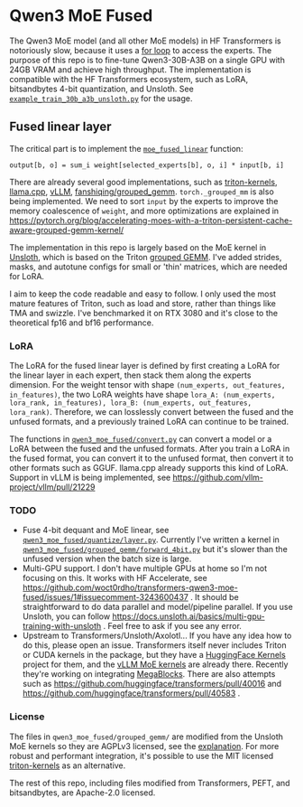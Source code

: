 # Qwen3 MoE Fused

The Qwen3 MoE model (and all other MoE models) in HF Transformers is notoriously slow, because it uses a [for loop](https://github.com/huggingface/transformers/blob/bdf5fb70aa11782cce22027d76879f71f4e41c1e/src/transformers/models/qwen3_moe/modular_qwen3_moe.py#L103) to access the experts. The purpose of this repo is to fine-tune Qwen3-30B-A3B on a single GPU with 24GB VRAM and achieve high throughput. The implementation is compatible with the HF Transformers ecosystem, such as LoRA, bitsandbytes 4-bit quantization, and Unsloth. See [`example_train_30b_a3b_unsloth.py`](https://github.com/woct0rdho/transformers-qwen3-moe-fused/blob/master/example_train_30b_a3b_unsloth.py) for the usage.

## Fused linear layer

The critical part is to implement the [`moe_fused_linear`](https://github.com/woct0rdho/transformers-qwen3-moe-fused/blob/master/qwen3_moe_fused/functional.py) function:
```
output[b, o] = sum_i weight[selected_experts[b], o, i] * input[b, i]
```
There are already several good implementations, such as [triton-kernels](https://github.com/triton-lang/triton/blob/dd1c3d429d1c24904722ac699ea5750bc694c4d6/python/triton_kernels/triton_kernels/matmul_ogs.py), [llama.cpp](https://github.com/ggml-org/llama.cpp/blob/a0535ffa0d35fccfec3e1a0a3bfc9dbb6054d7c0/ggml/src/ggml-cuda/ggml-cuda.cu#L2065), [vLLM](https://github.com/vllm-project/vllm/blob/015fab8c2fa4db8776f7e91abd50371911673d88/vllm/model_executor/layers/fused_moe/fused_moe.py), [fanshiqing/grouped_gemm](https://github.com/fanshiqing/grouped_gemm). `torch._grouped_mm` is also being implemented. We need to sort `input` by the experts to improve the memory coalescence of `weight`, and more optimizations are explained in https://pytorch.org/blog/accelerating-moes-with-a-triton-persistent-cache-aware-grouped-gemm-kernel/

The implementation in this repo is largely based on the MoE kernel in [Unsloth](https://github.com/unslothai/unsloth/blob/2bfc39b6387577457834059c59f83fcdb954c9bd/unsloth/kernels/moe), which is based on the Triton [grouped GEMM](https://triton-lang.org/main/getting-started/tutorials/08-grouped-gemm.html). I've added strides, masks, and autotune configs for small or 'thin' matrices, which are needed for LoRA.

I aim to keep the code readable and easy to follow. I only used the most mature features of Triton, such as load and store, rather than things like TMA and swizzle. I've benchmarked it on RTX 3080 and it's close to the theoretical fp16 and bf16 performance.

### LoRA

The LoRA for the fused linear layer is defined by first creating a LoRA for the linear layer in each expert, then stack them along the experts dimension. For the weight tensor with shape `(num_experts, out_features, in_features)`, the two LoRA weights have shape `lora_A: (num_experts, lora_rank, in_features), lora_B: (num_experts, out_features, lora_rank)`. Therefore, we can losslessly convert between the fused and the unfused formats, and a previously trained LoRA can continue to be trained.

The functions in [`qwen3_moe_fused/convert.py`](https://github.com/woct0rdho/transformers-qwen3-moe-fused/blob/master/qwen3_moe_fused/convert.py) can convert a model or a LoRA between the fused and the unfused formats. After you train a LoRA in the fused format, you can convert it to the unfused format, then convert it to other formats such as GGUF. llama.cpp already supports this kind of LoRA. Support in vLLM is being implemented, see https://github.com/vllm-project/vllm/pull/21229

### TODO

* Fuse 4-bit dequant and MoE linear, see [`qwen3_moe_fused/quantize/layer.py`](https://github.com/woct0rdho/transformers-qwen3-moe-fused/blob/master/qwen3_moe_fused/quantize/layer.py). Currently I've written a kernel in [`qwen3_moe_fused/grouped_gemm/forward_4bit.py`](https://github.com/woct0rdho/transformers-qwen3-moe-fused/blob/master/qwen3_moe_fused/grouped_gemm/forward_4bit.py) but it's slower than the unfused version when the batch size is large.
* Multi-GPU support. I don't have multiple GPUs at home so I'm not focusing on this. It works with HF Accelerate, see https://github.com/woct0rdho/transformers-qwen3-moe-fused/issues/1#issuecomment-3243600437 . It should be straightforward to do data parallel and model/pipeline parallel. If you use Unsloth, you can follow https://docs.unsloth.ai/basics/multi-gpu-training-with-unsloth . Feel free to ask if you see any error.
* Upstream to Transformers/Unsloth/Axolotl... If you have any idea how to do this, please open an issue. Transformers itself never includes Triton or CUDA kernels in the package, but they have a [HuggingFace Kernels](https://github.com/huggingface/kernels) project for them, and the [vLLM MoE kernels](https://huggingface.co/kernels-community/moe) are already there. Recently they're working on integrating [MegaBlocks](https://github.com/databricks/megablocks). There are also attempts such as https://github.com/huggingface/transformers/pull/40016 and https://github.com/huggingface/transformers/pull/40583 . 

### License

The files in `qwen3_moe_fused/grouped_gemm/` are modified from the Unsloth MoE kernels so they are AGPLv3 licensed, see the [explanation](https://github.com/unslothai/unsloth/discussions/2890#discussioncomment-13675890). For more robust and performant integration, it's possible to use the MIT licensed [triton-kernels](https://github.com/triton-lang/triton/tree/main/python/triton_kernels/triton_kernels) as an alternative.

The rest of this repo, including files modified from Transformers, PEFT, and bitsandbytes, are Apache-2.0 licensed.
